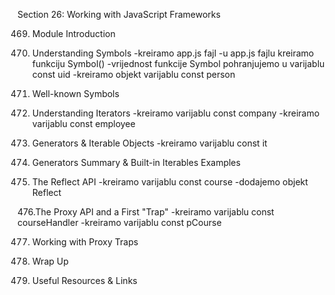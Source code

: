 Section 26: Working with JavaScript Frameworks

469. Module Introduction

470. Understanding Symbols
-kreiramo app.js fajl
-u app.js fajlu kreiramo funkciju Symbol()
-vrijednost funkcije Symbol pohranjujemo u varijablu const uid
-kreiramo objekt varijablu const person

471. Well-known Symbols

472. Understanding Iterators
-kreiramo varijablu const company
-kreiramo varijablu const employee

473. Generators & Iterable Objects
-kreiramo varijablu const it

474. Generators Summary & Built-in Iterables Examples

475. The Reflect API
-kreiramo varijablu const course
-dodajemo objekt Reflect

476.The Proxy API and a First "Trap"
-kreiramo varijablu const courseHandler
-kreiramo varijablu const pCourse

477. Working with Proxy Traps

478. Wrap Up

479. Useful Resources & Links
 
